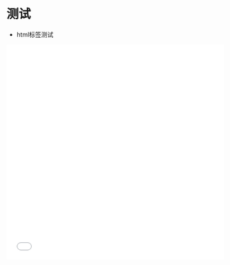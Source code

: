 # 测试
- html标签测试
<iframe src="//player.bilibili.com/player.html?aid=392674634&;bvid=BV1Ed4y177jc&cid=963769521&page=1" allowfullscreen="allowfullscreen" width="100%" height="500" scrolling="no" frameborder="0" sandbox="allow-top-navigation allow-same-origin allow-forms allow-scripts"> </iframe>
